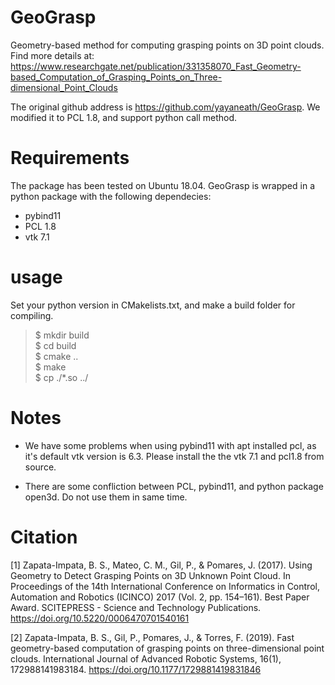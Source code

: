# GeoGrasp
Geometry-based method for computing grasping points on 3D point clouds. Find more details at: https://www.researchgate.net/publication/331358070_Fast_Geometry-based_Computation_of_Grasping_Points_on_Three-dimensional_Point_Clouds

The original github address is https://github.com/yayaneath/GeoGrasp. We modified it to PCL 1.8, and support python call method.

# Requirements
The package has been tested on Ubuntu 18.04. GeoGrasp is wrapped in a python package with the following dependecies:

- pybind11
- PCL 1.8
- vtk 7.1

# usage
Set your python version in CMakelists.txt, and make a build folder for compiling.

> $ mkdir build   
> $ cd build   
> $ cmake ..   
> $ make   
> $ cp ./*.so ../


# Notes

- We have some problems when using pybind11 with apt installed pcl, as it's default vtk version is 6.3. 
Please install the the vtk 7.1 and pcl1.8 from source.

- There are some confliction between PCL, pybind11, and python package open3d. Do not use them in same time.

# Citation
[1] Zapata-Impata, B. S., Mateo, C. M., Gil, P., & Pomares, J. (2017). Using Geometry to Detect Grasping Points on 3D Unknown Point Cloud. In Proceedings of the 14th International Conference on Informatics in Control, Automation and Robotics (ICINCO) 2017 (Vol. 2, pp. 154–161). Best Paper Award. SCITEPRESS - Science and Technology Publications. https://doi.org/10.5220/0006470701540161

[2] Zapata-Impata, B. S., Gil, P., Pomares, J., & Torres, F. (2019). Fast geometry-based computation of grasping points on three-dimensional point clouds. International Journal of Advanced Robotic Systems, 16(1), 172988141983184. https://doi.org/10.1177/1729881419831846
